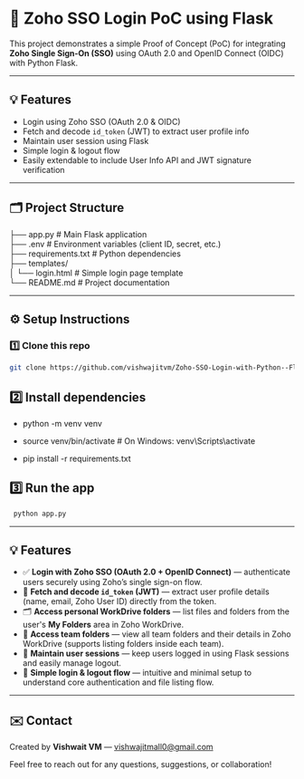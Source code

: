 # 🚀 Zoho SSO Login PoC using Flask

This project demonstrates a simple Proof of Concept (PoC) for integrating **Zoho Single Sign-On (SSO)** using OAuth 2.0 and OpenID Connect (OIDC) with Python Flask.

---

## 💡 Features

- Login using Zoho SSO (OAuth 2.0 & OIDC)
- Fetch and decode `id_token` (JWT) to extract user profile info
- Maintain user session using Flask
- Simple login & logout flow
- Easily extendable to include User Info API and JWT signature verification

---

## 🗂️ Project Structure

├── app.py # Main Flask application\
├── .env # Environment variables (client ID, secret, etc.)\
├── requirements.txt # Python dependencies\
├── templates/\
│ └── login.html # Simple login page template\
└── README.md # Project documentation

---

## ⚙️ Setup Instructions

### 1️⃣ Clone this repo

```bash
git clone https://github.com/vishwajitvm/Zoho-SSO-Login-with-Python--Flask-.git
```

## 2️⃣ Install dependencies
- python -m venv venv

- source venv/bin/activate  # On Windows: venv\Scripts\activate
- pip install -r requirements.txt


## 3️⃣ Run the app

```bash
 python app.py
```

---
## 💡 Features

- ✅ **Login with Zoho SSO (OAuth 2.0 + OpenID Connect)** — authenticate users securely using Zoho’s single sign-on flow.
- 🔑 **Fetch and decode `id_token` (JWT)** — extract user profile details (name, email, Zoho User ID) directly from the token.
- 🗂️ **Access personal WorkDrive folders** — list files and folders from the user's **My Folders** area in Zoho WorkDrive.
- 👥 **Access team folders** — view all team folders and their details in Zoho WorkDrive (supports listing folders inside each team).
- 💼 **Maintain user sessions** — keep users logged in using Flask sessions and easily manage logout.
- 🚪 **Simple login & logout flow** — intuitive and minimal setup to understand core authentication and file listing flow.


---

## ✉️ Contact

Created by **Vishwait VM** — [vishwajitmall0@gmail.com](mailto:vishwajitmall0@gmail.com)

Feel free to reach out for any questions, suggestions, or collaboration!


